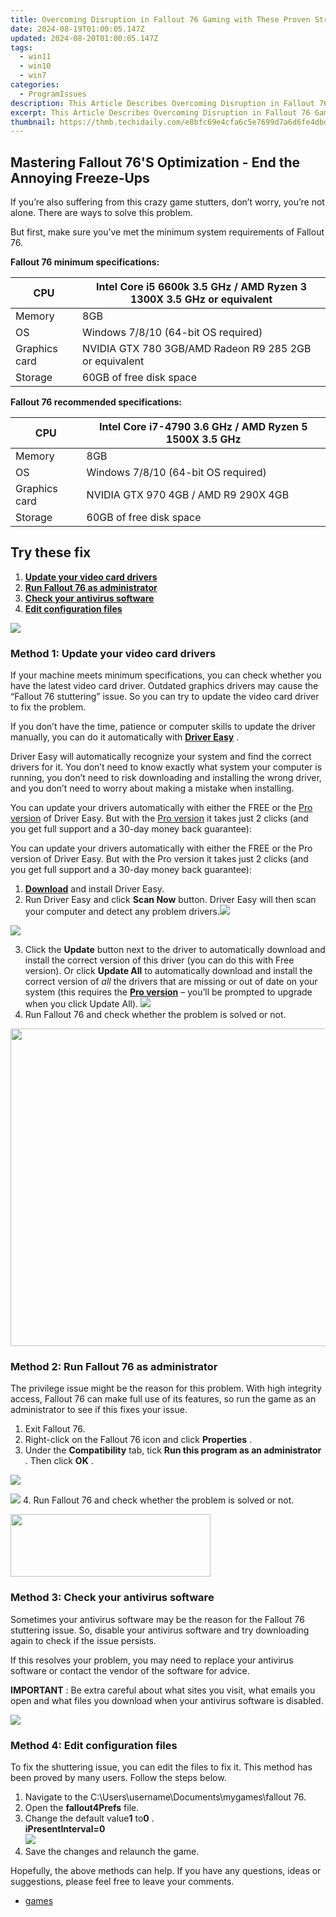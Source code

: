 ```yaml
---
title: Overcoming Disruption in Fallout 76 Gaming with These Proven Strategies
date: 2024-08-19T01:00:05.147Z
updated: 2024-08-20T01:00:05.147Z
tags:
  - win11
  - win10
  - win7
categories:
  - ProgramIssues
description: This Article Describes Overcoming Disruption in Fallout 76 Gaming with These Proven Strategies
excerpt: This Article Describes Overcoming Disruption in Fallout 76 Gaming with These Proven Strategies
thumbnail: https://thmb.techidaily.com/e8bfc69e4cfa6c5e7699d7a6d6fe4dbd7b3f6ecf37286ae295fb39576034b13a.jpg
---
```


## Mastering Fallout 76'S Optimization - End the Annoying Freeze-Ups

If you’re also suffering from this crazy game stutters, don’t worry, you’re not alone. There are ways to solve this problem.

 But first, make sure you’ve met the minimum system requirements of Fallout 76.

**Fallout 76 minimum specifications:**

| CPU           | Intel Core i5 6600k 3.5 GHz / AMD Ryzen 3 1300X 3.5 GHz or equivalent |
| ------------- | --------------------------------------------------------------------- |
| Memory        | 8GB                                                                   |
| OS            | Windows 7/8/10 (64-bit OS required)                                   |
| Graphics card | NVIDIA GTX 780 3GB/AMD Radeon R9 285 2GB or equivalent                |
| Storage       | 60GB of free disk space                                               |

**Fallout 76 recommended specifications:**

| CPU           | Intel Core i7-4790 3.6 GHz / AMD Ryzen 5 1500X 3.5 GHz |
| ------------- | ------------------------------------------------------ |
| Memory        | 8GB                                                    |
| OS            | Windows 7/8/10 (64-bit OS required)                    |
| Graphics card | NVIDIA GTX 970 4GB / AMD R9 290X 4GB                   |
| Storage       | 60GB of free disk space                                |

## Try these fix

1. [**Update your video card drivers**](https://tools.techidaily.com/drivereasy/download/)
2. [**Run Fallout 76 as administrator**](https://tools.techidaily.com/drivereasy/download/)
3. [**Check your antivirus software**](https://tools.techidaily.com/drivereasy/download/)
4. [**Edit configuration files**](https://tools.techidaily.com/drivereasy/download/)

<!-- affiliate ads begin -->
<a href="https://secure.2checkout.com/order/checkout.php?PRODS=3851691&QTY=1&AFFILIATE=108875&CART=1"><img src="http://www.aiseesoft.com/avangate/30p/banner.jpg" border="0"></a>
<!-- affiliate ads end -->
### Method 1: Update your video card drivers

 If your machine meets minimum specifications, you can check whether you have the latest video card driver. Outdated graphics drivers may cause the “Fallout 76 stuttering” issue. So you can try to update the video card driver to fix the problem.

 If you don’t have the time, patience or computer skills to update the driver manually, you can do it automatically with **[Driver Easy](https://tools.techidaily.com/drivereasy/download/)**  .

 Driver Easy will automatically recognize your system and find the correct drivers for it. You don’t need to know exactly what system your computer is running, you don’t need to risk downloading and installing the wrong driver, and you don’t need to worry about making a mistake when installing.

 You can update your drivers automatically with either the FREE or the [Pro version](https://tools.techidaily.com/drivereasy/download/) of Driver Easy. But with the [Pro version](https://tools.techidaily.com/drivereasy/download/) it takes just 2 clicks (and you get full support and a 30-day money back guarantee):

 You can update your drivers automatically with either the FREE or the Pro version of Driver Easy. But with the Pro version it takes just 2 clicks (and you get full support and a 30-day money back guarantee):

1. **[Download](https://tools.techidaily.com/drivereasy/download/)**  and install Driver Easy.
2. Run Driver Easy and click **Scan Now** button. Driver Easy will then scan your computer and detect any problem drivers.![](https://images.drivereasy.com/wp-content/uploads/2019/08/NVIDIA-18.jpg)
<!-- affiliate ads begin -->
<a href="https://secure.2checkout.com/order/checkout.php?PRODS=37100474&QTY=1&AFFILIATE=108875&CART=1"><img src="https://awario.com/images/pages/index/img-platform-ui-1280@1x.avif" border="0"></a>
<!-- affiliate ads end -->
3. Click the **Update** button next to the driver to automatically download and install the correct version of this driver (you can do this with Free version). Or click **Update All** to automatically download and install the correct version of _all_ the drivers that are missing or out of date on your system (this requires the **[Pro version](https://tools.techidaily.com/drivereasy/download/)**  – you’ll be prompted to upgrade when you click Update All). ![](https://images.drivereasy.com/wp-content/uploads/2019/07/NVIDIA-Geoforce-7.jpg)
4. Run Fallout 76 and check whether the problem is solved or not.

<!-- affiliate ads begin -->
<a href="https://coinrule.sjv.io/c/5597632/1958379/18409" target="_top" id="1958379"><img src="//a.impactradius-go.com/display-ad/18409-1958379" border="0" alt="" width="856" height="508"/></a><img height="0" width="0" src="https://imp.pxf.io/i/5597632/1958379/18409" style="position:absolute;visibility:hidden;" border="0" />
<!-- affiliate ads end -->
### Method 2: Run Fallout 76 as administrator

 The privilege issue might be the reason for this problem. With high integrity access, Fallout 76 can make full use of its features, so run the game as an administrator to see if this fixes your issue.

1. Exit Fallout 76.
2. Right-click on the Fallout 76 icon and click **Properties** .
3. Under the **Compatibility** tab, tick **Run this program as an administrator** . Then click **OK** .  
<!-- affiliate ads begin -->
<a href="https://shop.copernic.com/order/checkout.php?PRODS=41033091&QTY=1&AFFILIATE=108875&CART=1"><img src="https://secure.2checkout.com/images/merchant/8d30aa96e72440759f74bd2306c1fa3d/Copernic-2023-Affiliate-728x90-Advanced.png" border="0"></a>
<!-- affiliate ads end -->
![](https://images.drivereasy.com/wp-content/uploads/2019/08/ad.jpg)
4. Run Fallout 76 and check whether the problem is solved or not.

<!-- affiliate ads begin -->
<a href="https://godlikehost.sjv.io/c/5597632/1920054/21774" target="_top" id="1920054"><img src="//a.impactradius-go.com/display-ad/21774-1920054" border="0" alt="" width="320" height="100"/></a><img height="0" width="0" src="https://imp.pxf.io/i/5597632/1920054/21774" style="position:absolute;visibility:hidden;" border="0" />
<!-- affiliate ads end -->
### Method 3: Check your antivirus software

 Sometimes your antivirus software may be the reason for the Fallout 76 stuttering issue. So, disable your antivirus software and try downloading again to check if the issue persists.

 If this resolves your problem, you may need to replace your antivirus software or contact the vendor of the software for advice.

**IMPORTANT** : Be extra careful about what sites you visit, what emails you open and what files you download when your antivirus software is disabled.

<!-- affiliate ads begin -->
<a href="https://store.massmailsoftware.com/order/checkout.php?PRODS=2069351&QTY=1&AFFILIATE=108875&CART=1"><img src="https://secure.avangate.com/images/merchant/dc87c13749315c7217cdc4ac692e704c/banera_for_partners-24_%282%29.jpg" border="0"></a>
<!-- affiliate ads end -->
### Method 4: Edit configuration files

 To fix the shuttering issue, you can edit the files to fix it. This method has been proved by many users. Follow the steps below.

1. Navigate to the C:\\Users\\username\\Documents\\mygames\\fallout 76.
2. Open the **fallout4Prefs** file.
3. Change the default value**1** to**0** .  
**iPresentInterval=0**  
![](https://images.drivereasy.com/wp-content/uploads/2019/08/0.jpg)
4. Save the changes and relaunch the game.

 Hopefully, the above methods can help. If you have any questions, ideas or suggestions, please feel free to leave your comments.

* [games](https://tools.techidaily.com/drivereasy/download/)

<ins class="adsbygoogle"
     style="display:block"
     data-ad-format="autorelaxed"
     data-ad-client="ca-pub-7571918770474297"
     data-ad-slot="1223367746"></ins>



<ins class="adsbygoogle"
     style="display:block"
     data-ad-client="ca-pub-7571918770474297"
     data-ad-slot="8358498916"
     data-ad-format="auto"
     data-full-width-responsive="true"></ins>



